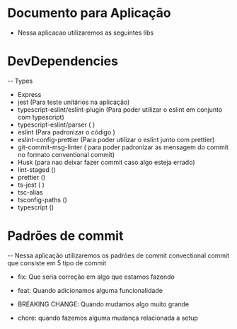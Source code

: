 # Documento para Aplicação

- Nessa aplicacao utilizaremos as seguintes libs

# DevDependencies

-- Types

- Express
- jest (Para teste unitários na aplicação)
- typescript-eslint/eslint-plugin (Para poder utilizar o eslint em conjunto com typescript)
- typescript-eslint/parser ( )
- eslint (Para padronizar o código )
- eslint-config-prettier (Para poder utilizar o eslint junto com prettier)
- git-commit-msg-linter ( para poder padronizar as mensagem do commit no formato conventional commit)
- Husk (para nao deixar fazer commit caso algo esteja errado)
- lint-staged ()
- prettier ()
- ts-jest ( )
- tsc-alias
- tsconfig-paths ()
- typescript ()

# Padrões de commit

-- Nessa aplicação utilizaremos os padrões de commit convectional commit que consiste em 5 tipo de commit

- fix: Que seria correção em algo que estamos fazendo

- feat: Quando adicionamos alguma funcionalidade

- BREAKING CHANGE: Quando mudamos algo muito grande

- chore: quando fazemos alguma mudança relacionada a setup
